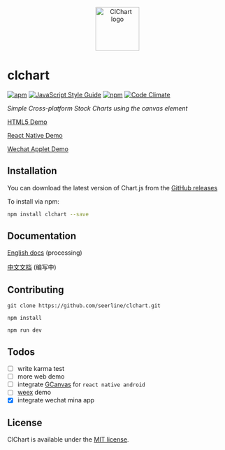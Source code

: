 <p align="center"><a href="https://seerline.github.io" target="_blank" rel="noopener noreferrer"><img width="100" src="https://seerline.github.io/logo.png" alt="ClChart logo"></a></p>

# clchart

[![apm](https://img.shields.io/apm/l/vim-mode.svg?style=plastic)](https://opensource.org/licenses/MIT)
[![JavaScript Style Guide](https://img.shields.io/badge/code_style-standard-brightgreen.svg)](https://standardjs.com)
[![npm](https://img.shields.io/npm/v/clchart.svg)](https://www.npmjs.com/package/clchart) [![Code Climate](https://img.shields.io/codeclimate/maintainability/seerline/clchart.svg)](https://codeclimate.com/github/seerline/clchart)

*Simple Cross-platform Stock Charts using the canvas element*

[HTML5 Demo](https://seerline.github.io/clchart/)

[React Native Demo](https://github.com/seerline/react-native-clchart-demo)

[Wechat Applet Demo](https://github.com/seerline/wechat-applet-clchart-demo)

## Installation

You can download the latest version of Chart.js from the [GitHub releases](https://github.com/seerline/clchart/releases/latest)

To install via npm:

```bash
npm install clchart --save
```

## Documentation

[English docs](https://seerline.github.io) (processing)

[中文文档](https://seerline.github.io/zh-cn) (编写中)

## Contributing

```shell
git clone https://github.com/seerline/clchart.git

npm install

npm run dev
```

## Todos

* [ ] write karma test
* [ ] more web demo
* [ ] integrate [GCanvas](https://github.com/alibaba/GCanvas) for `react native android`
* [ ] [weex](https://github.com/apache/incubator-weex) demo
* [x] integrate wechat mina app

## License

ClChart is available under the [MIT license](https://opensource.org/licenses/MIT).